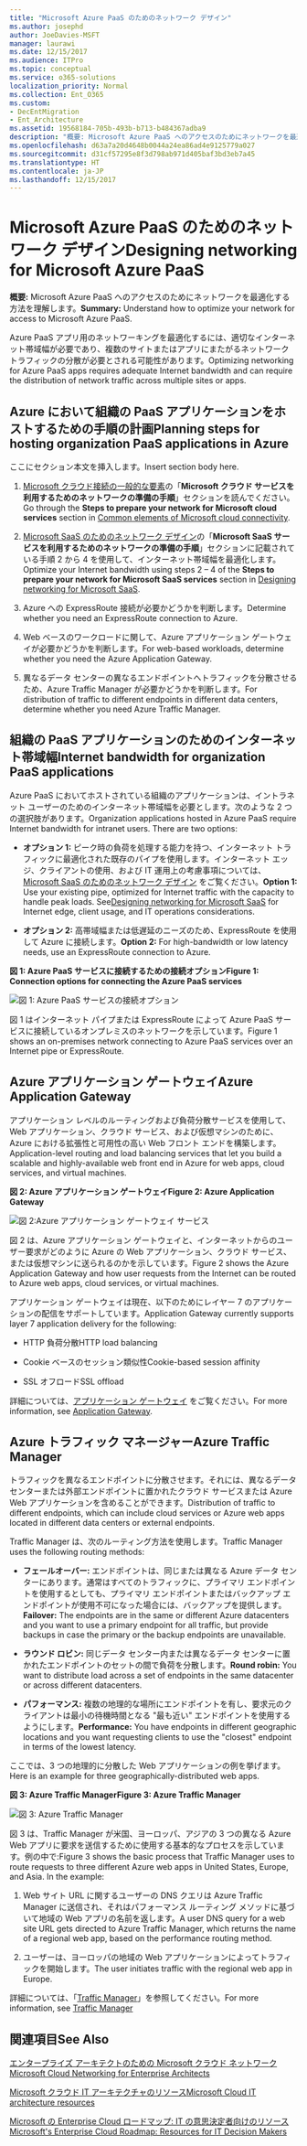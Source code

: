 ```yaml
---
title: "Microsoft Azure PaaS のためのネットワーク デザイン"
ms.author: josephd
author: JoeDavies-MSFT
manager: laurawi
ms.date: 12/15/2017
ms.audience: ITPro
ms.topic: conceptual
ms.service: o365-solutions
localization_priority: Normal
ms.collection: Ent_O365
ms.custom:
- DecEntMigration
- Ent_Architecture
ms.assetid: 19568184-705b-493b-b713-b484367adba9
description: "概要: Microsoft Azure PaaS へのアクセスのためにネットワークを最適化する方法を理解します。"
ms.openlocfilehash: d63a7a20d4648b0044a24ea86ad4e9125779a027
ms.sourcegitcommit: d31cf57295e8f3d798ab971d405baf3bd3eb7a45
ms.translationtype: HT
ms.contentlocale: ja-JP
ms.lasthandoff: 12/15/2017
---
```

# <a name="designing-networking-for-microsoft-azure-paas"></a><span data-ttu-id="ac8f2-103">Microsoft Azure PaaS のためのネットワーク デザイン</span><span class="sxs-lookup"><span data-stu-id="ac8f2-103">Designing networking for Microsoft Azure PaaS</span></span>

 <span data-ttu-id="ac8f2-104">**概要:** Microsoft Azure PaaS へのアクセスのためにネットワークを最適化する方法を理解します。</span><span class="sxs-lookup"><span data-stu-id="ac8f2-104">**Summary:** Understand how to optimize your network for access to Microsoft Azure PaaS.</span></span>
  
<span data-ttu-id="ac8f2-105">Azure PaaS アプリ用のネットワーキングを最適化するには、適切なインターネット帯域幅が必要であり、複数のサイトまたはアプリにまたがるネットワーク トラフィックの分散が必要とされる可能性があります。</span><span class="sxs-lookup"><span data-stu-id="ac8f2-105">Optimizing networking for Azure PaaS apps requires adequate Internet bandwidth and can require the distribution of network traffic across multiple sites or apps.</span></span>
  
## <a name="planning-steps-for-hosting-organization-paas-applications-in-azure"></a><span data-ttu-id="ac8f2-106">Azure において組織の PaaS アプリケーションをホストするための手順の計画</span><span class="sxs-lookup"><span data-stu-id="ac8f2-106">Planning steps for hosting organization PaaS applications in Azure</span></span>

<span data-ttu-id="ac8f2-107">ここにセクション本文を挿入します。</span><span class="sxs-lookup"><span data-stu-id="ac8f2-107">Insert section body here.</span></span>
  
1. <span data-ttu-id="ac8f2-108">[Microsoft クラウド接続の一般的な要素](common-elements-of-microsoft-cloud-connectivity.md)の「**Microsoft クラウド サービスを利用するためのネットワークの準備の手順**」セクションを読んでください。</span><span class="sxs-lookup"><span data-stu-id="ac8f2-108">Go through the **Steps to prepare your network for Microsoft cloud services** section in [Common elements of Microsoft cloud connectivity](common-elements-of-microsoft-cloud-connectivity.md).</span></span>
    
2. <span data-ttu-id="ac8f2-109">[Microsoft SaaS のためのネットワーク デザイン](designing-networking-for-microsoft-saas.md)の「**Microsoft SaaS サービスを利用するためのネットワークの準備の手順**」セクションに記載されている手順 2 から 4 を使用して、インターネット帯域幅を最適化します。</span><span class="sxs-lookup"><span data-stu-id="ac8f2-109">Optimize your Internet bandwidth using steps 2 – 4 of the **Steps to prepare your network for Microsoft SaaS services** section in [Designing networking for Microsoft SaaS](designing-networking-for-microsoft-saas.md).</span></span>
    
3. <span data-ttu-id="ac8f2-110">Azure への ExpressRoute 接続が必要かどうかを判断します。</span><span class="sxs-lookup"><span data-stu-id="ac8f2-110">Determine whether you need an ExpressRoute connection to Azure.</span></span>
    
4. <span data-ttu-id="ac8f2-111">Web ベースのワークロードに関して、Azure アプリケーション ゲートウェイが必要かどうかを判断します。</span><span class="sxs-lookup"><span data-stu-id="ac8f2-111">For web-based workloads, determine whether you need the Azure Application Gateway.</span></span>
    
5. <span data-ttu-id="ac8f2-112">異なるデータ センターの異なるエンドポイントへトラフィックを分散させるため、Azure Traffic Manager が必要かどうかを判断します。</span><span class="sxs-lookup"><span data-stu-id="ac8f2-112">For distribution of traffic to different endpoints in different data centers, determine whether you need Azure Traffic Manager.</span></span>
    
## <a name="internet-bandwidth-for-organization-paas-applications"></a><span data-ttu-id="ac8f2-113">組織の PaaS アプリケーションのためのインターネット帯域幅</span><span class="sxs-lookup"><span data-stu-id="ac8f2-113">Internet bandwidth for organization PaaS applications</span></span>

<span data-ttu-id="ac8f2-p101">Azure PaaS においてホストされている組織のアプリケーションは、イントラネット ユーザーのためのインターネット帯域幅を必要とします。次のような 2 つの選択肢があります。</span><span class="sxs-lookup"><span data-stu-id="ac8f2-p101">Organization applications hosted in Azure PaaS require Internet bandwidth for intranet users. There are two options:</span></span>
  
- <span data-ttu-id="ac8f2-p102">**オプション 1:** ピーク時の負荷を処理する能力を持つ、インターネット トラフィックに最適化された既存のパイプを使用します。インターネット エッジ、クライアントの使用、および IT 運用上の考慮事項については、[Microsoft SaaS のためのネットワーク デザイン](designing-networking-for-microsoft-saas.md) をご覧ください。</span><span class="sxs-lookup"><span data-stu-id="ac8f2-p102">**Option 1:** Use your existing pipe, optimized for Internet traffic with the capacity to handle peak loads. See[Designing networking for Microsoft SaaS](designing-networking-for-microsoft-saas.md) for Internet edge, client usage, and IT operations considerations.</span></span>
    
- <span data-ttu-id="ac8f2-118">**オプション 2:** 高帯域幅または低遅延のニーズのため、ExpressRoute を使用して Azure に接続します。</span><span class="sxs-lookup"><span data-stu-id="ac8f2-118">**Option 2:** For high-bandwidth or low latency needs, use an ExpressRoute connection to Azure.</span></span>
    
<span data-ttu-id="ac8f2-119">**図 1: Azure PaaS サービスに接続するための接続オプション**</span><span class="sxs-lookup"><span data-stu-id="ac8f2-119">**Figure 1: Connection options for connecting the Azure PaaS services**</span></span>

![図 1: Azure PaaS サービスの接続オプション](images/Network_Poster/PaaS1.png)
  
<span data-ttu-id="ac8f2-121">図 1 はインターネット パイプまたは ExpressRoute によって Azure PaaS サービスに接続しているオンプレミスのネットワークを示しています。</span><span class="sxs-lookup"><span data-stu-id="ac8f2-121">Figure 1 shows an on-premises network connecting to Azure PaaS services over an Internet pipe or ExpressRoute.</span></span>
  
## <a name="azure-application-gateway"></a><span data-ttu-id="ac8f2-122">Azure アプリケーション ゲートウェイ</span><span class="sxs-lookup"><span data-stu-id="ac8f2-122">Azure Application Gateway</span></span>

<span data-ttu-id="ac8f2-123">アプリケーション レベルのルーティングおよび負荷分散サービスを使用して、Web アプリケーション、クラウド サービス、および仮想マシンのために、Azure における拡張性と可用性の高い Web フロント エンドを構築します。</span><span class="sxs-lookup"><span data-stu-id="ac8f2-123">Application-level routing and load balancing services that let you build a scalable and highly-available web front end in Azure for web apps, cloud services, and virtual machines.</span></span> 
  
<span data-ttu-id="ac8f2-124">**図 2: Azure アプリケーション ゲートウェイ**</span><span class="sxs-lookup"><span data-stu-id="ac8f2-124">**Figure 2: Azure Application Gateway**</span></span>

![図 2:Azure アプリケーション ゲートウェイ サービス](images/Network_Poster/PaaS2.png)
  
<span data-ttu-id="ac8f2-126">図 2 は、Azure アプリケーション ゲートウェイと、インターネットからのユーザー要求がどのように Azure の Web アプリケーション、クラウド サービス、または仮想マシンに送られるのかを示しています。</span><span class="sxs-lookup"><span data-stu-id="ac8f2-126">Figure 2 shows the Azure Application Gateway and how user requests from the Internet can be routed to Azure web apps, cloud services, or virtual machines.</span></span>
  
<span data-ttu-id="ac8f2-127">アプリケーション ゲートウェイは現在、以下のためにレイヤー 7 のアプリケーションの配信をサポートしています。</span><span class="sxs-lookup"><span data-stu-id="ac8f2-127">Application Gateway currently supports layer 7 application delivery for the following:</span></span>
  
- <span data-ttu-id="ac8f2-128">HTTP 負荷分散</span><span class="sxs-lookup"><span data-stu-id="ac8f2-128">HTTP load balancing</span></span>
    
- <span data-ttu-id="ac8f2-129">Cookie ベースのセッション類似性</span><span class="sxs-lookup"><span data-stu-id="ac8f2-129">Cookie-based session affinity</span></span>
    
- <span data-ttu-id="ac8f2-130">SSL オフロード</span><span class="sxs-lookup"><span data-stu-id="ac8f2-130">SSL offload</span></span>
    
<span data-ttu-id="ac8f2-131">詳細については、[アプリケーション ゲートウェイ]((https://docs.microsoft.com/azure/application-gateway/application-gateway-introduction)) をご覧ください。</span><span class="sxs-lookup"><span data-stu-id="ac8f2-131">For more information, see [Application Gateway]((https://docs.microsoft.com/azure/application-gateway/application-gateway-introduction)).</span></span>
  
## <a name="azure-traffic-manager"></a><span data-ttu-id="ac8f2-132">Azure トラフィック マネージャー</span><span class="sxs-lookup"><span data-stu-id="ac8f2-132">Azure Traffic Manager</span></span>

<span data-ttu-id="ac8f2-133">トラフィックを異なるエンドポイントに分散させます。それには、異なるデータ センターまたは外部エンドポイントに置かれたクラウド サービスまたは Azure Web アプリケーションを含めることができます。</span><span class="sxs-lookup"><span data-stu-id="ac8f2-133">Distribution of traffic to different endpoints, which can include cloud services or Azure web apps located in different data centers or external endpoints.</span></span>
  
<span data-ttu-id="ac8f2-134">Traffic Manager は、次のルーティング方法を使用します。</span><span class="sxs-lookup"><span data-stu-id="ac8f2-134">Traffic Manager uses the following routing methods:</span></span>
  
- <span data-ttu-id="ac8f2-135">**フェールオーバー:** エンドポイントは、同じまたは異なる Azure データ センターにあります。通常はすべてのトラフィックに、プライマリ エンドポイントを使用するとしても、プライマリ エンドポイントまたはバックアップ エンドポイントが使用不可になった場合には、バックアップを提供します。</span><span class="sxs-lookup"><span data-stu-id="ac8f2-135">**Failover:** The endpoints are in the same or different Azure datacenters and you want to use a primary endpoint for all traffic, but provide backups in case the primary or the backup endpoints are unavailable.</span></span>
    
- <span data-ttu-id="ac8f2-136">**ラウンド ロビン:** 同じデータ センター内または異なるデータ センターに置かれたエンドポイントのセットの間で負荷を分散します。</span><span class="sxs-lookup"><span data-stu-id="ac8f2-136">**Round robin:** You want to distribute load across a set of endpoints in the same datacenter or across different datacenters.</span></span>
    
- <span data-ttu-id="ac8f2-137">**パフォーマンス:** 複数の地理的な場所にエンドポイントを有し、要求元のクライアントは最小の待機時間となる "最も近い" エンドポイントを使用するようにします。</span><span class="sxs-lookup"><span data-stu-id="ac8f2-137">**Performance:** You have endpoints in different geographic locations and you want requesting clients to use the "closest" endpoint in terms of the lowest latency.</span></span>
    
<span data-ttu-id="ac8f2-138">ここでは、3 つの地理的に分散した Web アプリケーションの例を挙げます。</span><span class="sxs-lookup"><span data-stu-id="ac8f2-138">Here is an example for three geographically-distributed web apps.</span></span>
  
<span data-ttu-id="ac8f2-139">**図 3: Azure Traffic Manager**</span><span class="sxs-lookup"><span data-stu-id="ac8f2-139">**Figure 3: Azure Traffic Manager**</span></span>

![図 3: Azure Traffic Manager](images/Network_Poster/PaaS3.png)
  
<span data-ttu-id="ac8f2-p103">図 3 は、Traffic Manager が米国、ヨーロッパ、アジアの 3 つの異なる Azure Web アプリに要求を送信するために使用する基本的なプロセスを示しています。例の中で:</span><span class="sxs-lookup"><span data-stu-id="ac8f2-p103">Figure 3 shows the basic process that Traffic Manager uses to route requests to three different Azure web apps in United States, Europe, and Asia. In the example:</span></span>
  
1. <span data-ttu-id="ac8f2-143">Web サイト URL に関するユーザーの DNS クエリは Azure Traffic Manager に送信され、それはパフォーマンス ルーティング メソッドに基づいて地域の Web アプリの名前を返します。</span><span class="sxs-lookup"><span data-stu-id="ac8f2-143">A user DNS query for a web site URL gets directed to Azure Traffic Manager, which returns the name of a regional web app, based on the performance routing method.</span></span>
    
2. <span data-ttu-id="ac8f2-144">ユーザーは、ヨーロッパの地域の Web アプリケーションによってトラフィックを開始します。</span><span class="sxs-lookup"><span data-stu-id="ac8f2-144">The user initiates traffic with the regional web app in Europe.</span></span>
    
<span data-ttu-id="ac8f2-145">詳細については、「[Traffic Manager]((https://docs.microsoft.com/azure/traffic-manager/traffic-manager-overview))」を参照してください。</span><span class="sxs-lookup"><span data-stu-id="ac8f2-145">For more information, see [Traffic Manager]((https://docs.microsoft.com/azure/traffic-manager/traffic-manager-overview))</span></span>
  
## <a name="see-also"></a><span data-ttu-id="ac8f2-146">関連項目</span><span class="sxs-lookup"><span data-stu-id="ac8f2-146">See Also</span></span>

[<span data-ttu-id="ac8f2-147">エンタープライズ アーキテクトのための Microsoft クラウド ネットワーク</span><span class="sxs-lookup"><span data-stu-id="ac8f2-147">Microsoft Cloud Networking for Enterprise Architects</span></span>](microsoft-cloud-networking-for-enterprise-architects.md)
  
[<span data-ttu-id="ac8f2-148">Microsoft クラウド IT アーキテクチャのリソース</span><span class="sxs-lookup"><span data-stu-id="ac8f2-148">Microsoft Cloud IT architecture resources</span></span>](microsoft-cloud-it-architecture-resources.md)

<span data-ttu-id="ac8f2-149">[Microsoft の Enterprise Cloud ロードマップ: IT の意思決定者向けのリソース]((https://sway.com/FJ2xsyWtkJc2taRD))</span><span class="sxs-lookup"><span data-stu-id="ac8f2-149">[Microsoft's Enterprise Cloud Roadmap: Resources for IT Decision Makers]((https://sway.com/FJ2xsyWtkJc2taRD))</span></span>



